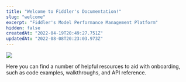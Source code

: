 ```yaml
---
title: "Welcome to Fiddler's Documentation!"
slug: "welcome"
excerpt: "Fiddler's Model Performance Management Platform"
hidden: false
createdAt: "2022-04-19T20:49:27.751Z"
updatedAt: "2022-08-08T20:23:03.973Z"
---
```

![](https://files.readme.io/e80f7fb-fiddler-social-banner_linkedin-personal_1.png)

Here you can find a number of helpful resources to aid with onboarding, such as code examples, walkthroughs, and API reference.